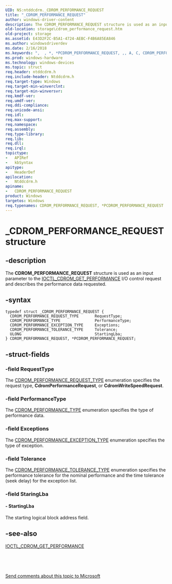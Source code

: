 ```yaml
---
UID: NS:ntddcdrm._CDROM_PERFORMANCE_REQUEST
title: "_CDROM_PERFORMANCE_REQUEST"
author: windows-driver-content
description: The CDROM_PERFORMANCE_REQUEST structure is used as an input parameter to the IOCTL_CDROM_GET_PERFORMANCE I/O control request and describes the performance data requested.
old-location: storage\cdrom_performance_request.htm
old-project: storage
ms.assetid: E43D2F2C-B5A1-4724-AEBC-F4B6A85EA846
ms.author: windowsdriverdev
ms.date: 2/16/2018
ms.keywords: ",  , *, *PCDROM_PERFORMANCE_REQUEST, ,, A, C, CDROM_PERFORMANCE_REQUEST, CDROM_PERFORMANCE_REQUEST structure [Storage Devices], D, E, F, M, N, O, P, PCDROM_PERFORMANCE_REQUEST, PCDROM_PERFORMANCE_REQUEST structure pointer [Storage Devices], Q, R, S, T, U, _, _CDROM_PERFORMANCE_REQUEST, ntddcdrm/CDROM_PERFORMANCE_REQUEST, ntddcdrm/PCDROM_PERFORMANCE_REQUEST, storage.cdrom_performance_request"
ms.prod: windows-hardware
ms.technology: windows-devices
ms.topic: struct
req.header: ntddcdrm.h
req.include-header: Ntddcdrm.h
req.target-type: Windows
req.target-min-winverclnt: 
req.target-min-winversvr: 
req.kmdf-ver: 
req.umdf-ver: 
req.ddi-compliance: 
req.unicode-ansi: 
req.idl: 
req.max-support: 
req.namespace: 
req.assembly: 
req.type-library: 
req.lib: 
req.dll: 
req.irql: 
topictype:
-	APIRef
-	kbSyntax
apitype:
-	HeaderDef
apilocation:
-	Ntddcdrm.h
apiname:
-	CDROM_PERFORMANCE_REQUEST
product: Windows
targetos: Windows
req.typenames: CDROM_PERFORMANCE_REQUEST, *PCDROM_PERFORMANCE_REQUEST
---
```


# _CDROM_PERFORMANCE_REQUEST structure


## -description


The <b>CDROM_PERFORMANCE_REQUEST</b> structure is used as an input parameter to the <a href="..\ntddcdrm\ni-ntddcdrm-ioctl_cdrom_get_performance.md">IOCTL_CDROM_GET_PERFORMANCE</a> I/O control request and describes the performance data requested.


## -syntax


````
typedef struct _CDROM_PERFORMANCE_REQUEST {
  CDROM_PERFORMANCE_REQUEST_TYPE       RequestType;
  CDROM_PERFORMANCE_TYPE               PerformanceType;
  CDROM_PERFORMANCE_EXCEPTION_TYPE     Exceptions;
  CDROM_PERFORMANCE_TOLERANCE_TYPE     Tolerance;
  ULONG                                StartingLba;
} CDROM_PERFORMANCE_REQUEST, *PCDROM_PERFORMANCE_REQUEST;
````


## -struct-fields




### -field RequestType

The <a href="..\ntddcdrm\ne-ntddcdrm-_cdrom_performance_request_type.md">CDROM_PERFORMANCE_REQUEST_TYPE</a> enumeration specifies the request type, <b>CdromPerformanceRequest</b>, or <b>CdromWriteSpeedRequest</b>.


### -field PerformanceType

The <a href="..\ntddcdrm\ne-ntddcdrm-_cdrom_performance_type.md">CDROM_PERFORMANCE_TYPE</a> enumeration specifies the type of performance data.


### -field Exceptions

The <a href="..\ntddcdrm\ne-ntddcdrm-_cdrom_performance_exception_type.md">CDROM_PERFORMANCE_EXCEPTION_TYPE</a>    enumeration specifies the type of exception. 


### -field Tolerance

The <a href="..\ntddcdrm\ne-ntddcdrm-_cdrom_performance_tolerance_type.md">CDROM_PERFORMANCE_TOLERANCE_TYPE</a> enumeration specifies the performance tolerance for the nominal performance and the time tolerance (seek delay) for the exception list.


### -field StaringLba

 




#### - StartingLba

The starting logical block address field.


## -see-also

<a href="..\ntddcdrm\ni-ntddcdrm-ioctl_cdrom_get_performance.md">IOCTL_CDROM_GET_PERFORMANCE</a>



 

 

<a href="mailto:wsddocfb@microsoft.com?subject=Documentation%20feedback [storage\storage]:%20CDROM_PERFORMANCE_REQUEST structure%20 RELEASE:%20(2/16/2018)&amp;body=%0A%0APRIVACY STATEMENT%0A%0AWe use your feedback to improve the documentation. We don't use your email address for any other purpose, and we'll remove your email address from our system after the issue that you're reporting is fixed. While we're working to fix this issue, we might send you an email message to ask for more info. Later, we might also send you an email message to let you know that we've addressed your feedback.%0A%0AFor more info about Microsoft's privacy policy, see http://privacy.microsoft.com/en-us/default.aspx." title="Send comments about this topic to Microsoft">Send comments about this topic to Microsoft</a>

